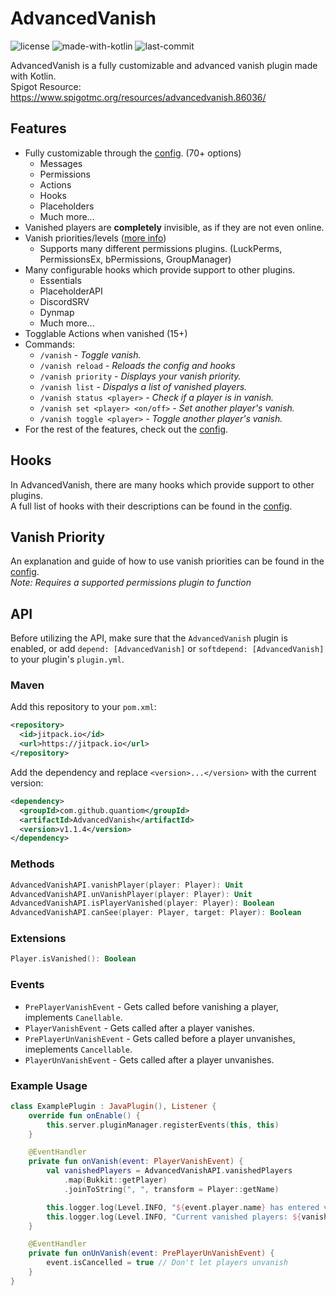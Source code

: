 # AdvancedVanish
![license](https://img.shields.io/github/license/quantiom/EventHandler?color=%23b59e28&style=for-the-badge) ![made-with-kotlin](https://img.shields.io/badge/MADE%20WITH-KOTLIN-%23b59e28?style=for-the-badge&logo=java)  ![last-commit](https://img.shields.io/github/last-commit/quantiom/AdvancedVanish?color=%23b59e28&style=for-the-badge)  

AdvancedVanish is a fully customizable and advanced vanish plugin made with Kotlin.  
Spigot Resource: https://www.spigotmc.org/resources/advancedvanish.86036/

## Features
- Fully customizable through the [config](src/main/resources/config.yml). (70+ options)
  - Messages
  - Permissions
  - Actions
  - Hooks
  - Placeholders
  - Much more...
- Vanished players are **completely** invisible, as if they are not even online.
- Vanish priorities/levels ([more info](https://github.com/quantiom/AdvancedVanish/blob/main/src/main/resources/config.yml#L93-L114))
  - Supports many different permissions plugins. (LuckPerms, PermissionsEx, bPermissions, GroupManager)
- Many configurable hooks which provide support to other plugins.
   - Essentials
   - PlaceholderAPI
   - DiscordSRV
   - Dynmap
   - Much more...
- Togglable Actions when vanished (15+)
- Commands:
  - `/vanish` *- Toggle vanish.*
  - `/vanish reload` *- Reloads the config and hooks*
  - `/vanish priority` *- Displays your vanish priority.*
  - `/vanish list` *- Dispalys a list of vanished players.*
  - `/vanish status <player>` *- Check if a player is in vanish.*
  - `/vanish set <player> <on/off>` *- Set another player's vanish.*
  - `/vanish toggle <player>` *- Toggle another player's vanish.*
- For the rest of the features, check out the [config](src/main/resources/config.yml).

## Hooks
In AdvancedVanish, there are many hooks which provide support to other plugins.  
A full list of hooks with their descriptions can be found in the [config](src/main/resources/config.yml).  

## Vanish Priority
An explanation and guide of how to use vanish priorities can be found in the [config](src/main/resources/config.yml).  
*Note: Requires a supported permissions plugin to function*

## API
Before utilizing the API, make sure that the `AdvancedVanish` plugin is
enabled, or add `depend: [AdvancedVanish]` or `softdepend: [AdvancedVanish]` to 
your plugin's `plugin.yml`.

### Maven
Add this repository to your `pom.xml`:
```xml
<repository>
  <id>jitpack.io</id>
  <url>https://jitpack.io</url>
</repository>  
```

Add the dependency and replace `<version>...</version>` with the current version:
```xml
<dependency>
  <groupId>com.github.quantiom</groupId>
  <artifactId>AdvancedVanish</artifactId>
  <version>v1.1.4</version>
</dependency>
```

### Methods
```kotlin
AdvancedVanishAPI.vanishPlayer(player: Player): Unit
AdvancedVanishAPI.unVanishPlayer(player: Player): Unit
AdvancedVanishAPI.isPlayerVanished(player: Player): Boolean
AdvancedVanishAPI.canSee(player: Player, target: Player): Boolean
```
### Extensions
```kotlin
Player.isVanished(): Boolean
```
### Events
- `PrePlayerVanishEvent` - Gets called before vanishing a player, implements `Canellable`.
- `PlayerVanishEvent` - Gets called after a player vanishes.
- `PrePlayerUnVanishEvent` - Gets called before a player unvanishes, imeplements `Cancellable`.
- `PlayerUnVanishEvent` - Gets called after a player unvanishes.
### Example Usage
```kotlin
class ExamplePlugin : JavaPlugin(), Listener {
    override fun onEnable() {
        this.server.pluginManager.registerEvents(this, this)
    }

    @EventHandler
    private fun onVanish(event: PlayerVanishEvent) {
        val vanishedPlayers = AdvancedVanishAPI.vanishedPlayers
            .map(Bukkit::getPlayer)
            .joinToString(", ", transform = Player::getName)

        this.logger.log(Level.INFO, "${event.player.name} has entered vanish.")
        this.logger.log(Level.INFO, "Current vanished players: ${vanishedPlayers}.")
    }

    @EventHandler
    private fun onUnVanish(event: PrePlayerUnVanishEvent) {
        event.isCancelled = true // Don't let players unvanish
    }
}
```
